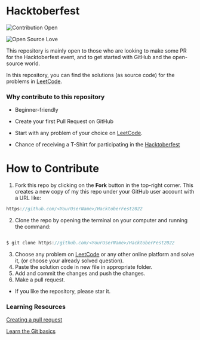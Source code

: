 #  Hacktoberfest

![Contribution Open](https://img.shields.io/badge/contributions-welcome-brightgreen.svg?style=flat)

![Open Source Love](https://badges.frapsoft.com/os/v1/open-source.svg?v=103)

This repository is mainly open to those who are looking to make some PR for the Hacktoberfest event, and to get started with GitHub and the open-source world.

In this repository, you can find the solutions (as source code) for the problems in [LeetCode](https://leetcode.com).

###  Why contribute to this repository

- Beginner-friendly

- Create your first Pull Request on GitHub

- Start with any problem of your choice on [LeetCode](https://leetcode.com).

- Chance of receiving a T-Shirt for participating in the [Hacktoberfest](https://hacktoberfest.digitalocean.com)

#  How to Contribute

1. Fork this repo by clicking on the **Fork** button in the top-right corner. This creates a new copy of my this repo under your GitHub user account with a URL like:

```javascript
https://github.com/<YourUserName>/HacktoberFest2022
```

2. Clone the repo by opening the terminal on your computer and running the command:

```javascript

$ git clone https://github.com/<YourUserName>/HacktoberFest2022

```
3. Choose any problem on [LeetCode](https://leetcode.com) or any other online platform and solve it, (or choose your already solved question).
4. Paste the solution code in new file in appropriate folder.
5. Add and commit the changes and push the changes.
6. Make a pull request.

- If you like the repository, please star it.

###  Learning Resources

[Creating a pull request](https://services.github.com/on-demand/intro-to-github/create-pull-request)

[Learn the Git basics](https://try.github.io)


